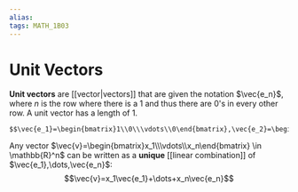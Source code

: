 ```yaml
---
alias:
tags: MATH_1B03
---
```

# Unit Vectors
**Unit vectors** are [[vector|vectors]] that are given the notation $\vec{e_n}$, where $n$ is the row where there is a $1$ and thus there are $0$'s in every other row. A unit vector has a length of 1. 

```ad-example
$$\vec{e_1}=\begin{bmatrix}1\\0\\\vdots\\0\end{bmatrix},\vec{e_2}=\begin{bmatrix}0\\1\\0\\\vdots\\0\end{bmatrix},\dots$$
```

Any vector $\vec{v}=\begin{bmatrix}x_1\\\vdots\\x_n\end{bmatrix} \in \mathbb{R}^n$ can be written as a **unique** [[linear combination]] of $\vec{e_1},\dots,\vec{e_n}$:
$$\vec{v}=x_1\vec{e_1}+\dots+x_n\vec{e_n}$$